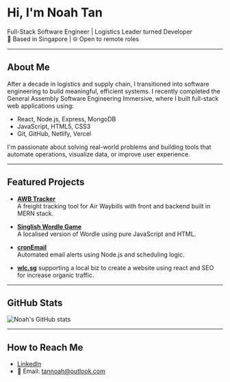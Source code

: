 # Hi, I'm Noah Tan

 Full-Stack Software Engineer | Logistics Leader turned Developer  
📍 Based in Singapore | 🌐 Open to remote roles

---

##  About Me

After a decade in logistics and supply chain, I transitioned into software engineering to build meaningful, efficient systems. I recently completed the General Assembly Software Engineering Immersive, where I built full-stack web applications using:

- React, Node.js, Express, MongoDB
- JavaScript, HTML5, CSS3
- Git, GitHub, Netlify, Vercel

I'm passionate about solving real-world problems and building tools that automate operations, visualize data, or improve user experience.

---

##  Featured Projects

-  **[AWB Tracker](https://github.com/tannoah0586/AWB-tracker2-FE)**  
  A freight tracking tool for Air Waybills with front and backend built in MERN stack.

-  **[Singlish Wordle Game](https://github.com/tannoah0586/Wordle_Game)**  
  A localised version of Wordle using pure JavaScript and HTML.

-  **[cronEmail](https://github.com/tannoah0586/cronEmail)**  
  Automated email alerts using Node.js and scheduling logic.

-  **[wlc.sg](https://wlc.sg)**
  supporting a local biz to create a website using react and SEO for increase organic traffic.
---

##  GitHub Stats

![Noah's GitHub stats](https://github-readme-stats.vercel.app/api?username=tannoah0586&show_icons=true&theme=default)

---

##  How to Reach Me

- [LinkedIn](https://linkedin.com/in/noah-tan-yongxin)
- 📧 Email: tannoah@outlook.com
